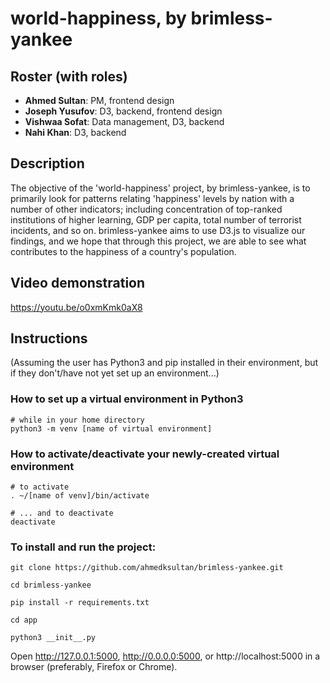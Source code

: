 # world-happiness, by brimless-yankee

## Roster (with roles)
- **Ahmed Sultan**: PM, frontend design
- **Joseph Yusufov**: D3, backend, frontend design
- **Vishwaa Sofat**: Data management, D3, backend
- **Nahi Khan**: D3, backend

## Description
The objective of the 'world-happiness' project, by brimless-yankee, is to primarily look for patterns relating 'happiness' levels by nation with a number of other indicators; including concentration of top-ranked institutions of higher learning, GDP per capita, total number of terrorist incidents, and so on. brimless-yankee aims to use D3.js to visualize our findings, and we hope that through this project, we are able to see what contributes to the happiness of a country's population.

## Video demonstration
https://youtu.be/o0xmKmk0aX8

## Instructions
(Assuming the user has Python3 and pip installed in their environment, but if they don't/have not yet set up an environment...)

### How to set up a virtual environment in Python3
```shell
# while in your home directory
python3 -m venv [name of virtual environment]
```

### How to activate/deactivate your newly-created virtual environment
```shell
# to activate
. ~/[name of venv]/bin/activate

# ... and to deactivate
deactivate
```

### To install and run the project:
```shell
git clone https://github.com/ahmedksultan/brimless-yankee.git

cd brimless-yankee

pip install -r requirements.txt

cd app

python3 __init__.py
```

Open http://127.0.0.1:5000, http://0.0.0.0:5000, or http://localhost:5000 in a browser (preferably, Firefox or Chrome).
